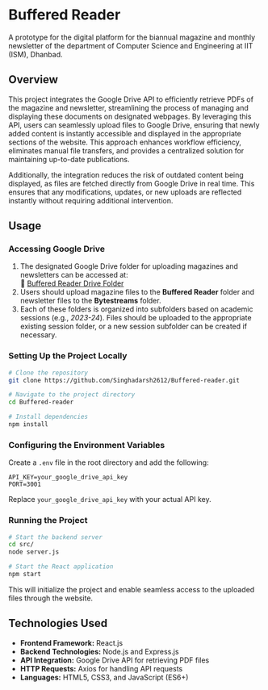 # Buffered Reader
A prototype for the digital platform for the biannual magazine and monthly newsletter of the department of Computer Science and Engineering at IIT (ISM), Dhanbad.

## Overview
This project integrates the Google Drive API to efficiently retrieve PDFs of the magazine and newsletter, streamlining the process of managing and displaying these documents on designated webpages. By leveraging this API, users can seamlessly upload files to Google Drive, ensuring that newly added content is instantly accessible and displayed in the appropriate sections of the website. This approach enhances workflow efficiency, eliminates manual file transfers, and provides a centralized solution for maintaining up-to-date publications.

Additionally, the integration reduces the risk of outdated content being displayed, as files are fetched directly from Google Drive in real time. This ensures that any modifications, updates, or new uploads are reflected instantly without requiring additional intervention.

## Usage

### Accessing Google Drive
1. The designated Google Drive folder for uploading magazines and newsletters can be accessed at:  
   📂 [Buffered Reader Drive Folder](https://drive.google.com/drive/folders/1qKjS2hDCQ5rG0IE6quG1NCK7PJlGKJad)
2. Users should upload magazine files to the **Buffered Reader** folder and newsletter files to the **Bytestreams** folder.
3. Each of these folders is organized into subfolders based on academic sessions (e.g., *2023-24*). Files should be uploaded to the appropriate existing session folder, or a new session subfolder can be created if necessary.

### Setting Up the Project Locally
```sh
# Clone the repository
git clone https://github.com/Singhadarsh2612/Buffered-reader.git

# Navigate to the project directory
cd Buffered-reader

# Install dependencies
npm install
```

### Configuring the Environment Variables
Create a `.env` file in the root directory and add the following:
```env
API_KEY=your_google_drive_api_key
PORT=3001
```
Replace `your_google_drive_api_key` with your actual API key.

### Running the Project
```sh
# Start the backend server
cd src/
node server.js

# Start the React application
npm start
```

This will initialize the project and enable seamless access to the uploaded files through the website.

## Technologies Used
- **Frontend Framework:** React.js
- **Backend Technologies:** Node.js and Express.js
- **API Integration:** Google Drive API for retrieving PDF files
- **HTTP Requests:** Axios for handling API requests
- **Languages:** HTML5, CSS3, and JavaScript (ES6+)
